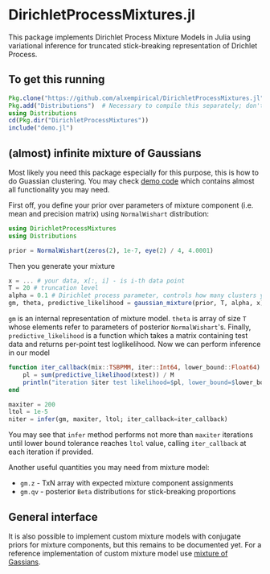 DirichletProcessMixtures.jl
=======

This package implements Dirichlet Process Mixture Models in Julia using variational inference for truncated stick-breaking representation of Drichlet Process.

## To get this running

```julia
Pkg.clone("https://github.com/alxempirical/DirichletProcessMixtures.jl")
Pkg.add("Distributions")  # Necessary to compile this separately; don't know why
using Distributions
cd(Pkg.dir("DirichletProcessMixtures"))
include("demo.jl")
```

## (almost) infinite mixture of Gaussians

Most likely you need this package especially for this purpose, this is how to do Guassian clustering. You may check [demo code](demo.jl) which contains almost all functionality you may need.

First off, you define your prior over parameters of mixture component (i.e. mean and precision matrix) using `NormalWishart` distribution:
```julia
using DirichletProcessMixtures
using Distributions

prior = NormalWishart(zeros(2), 1e-7, eye(2) / 4, 4.0001)
```
Then you generate your mixture
```julia
x = ... # your data, x[:, i] - is i-th data point
T = 20 # truncation level
alpha = 0.1 # Dirichlet process parameter, controls how many clusters you need a priori
gm, theta, predictive_likelihood = gaussian_mixture(prior, T, alpha, x)
```

`gm` is an internal representation of mixture model. `theta` is array of size `T` whose elements refer to parameters of posterior `NormalWishart`'s. Finally, `predictive_likelihood` is a function which takes a matrix containing test data and returns per-point test loglikelihood. Now we can perform inference in our model

```julia
function iter_callback(mix::TSBPMM, iter::Int64, lower_bound::Float64)
    pl = sum(predictive_likelihood(xtest)) / M
    println("iteration $iter test likelihood=$pl, lower_bound=$lower_bound")
end

maxiter = 200
ltol = 1e-5
niter = infer(gm, maxiter, ltol; iter_callback=iter_callback)
```
You may see that `infer` method performs not more than `maxiter` iterations until lower bound tolerance reaches `ltol` value, calling `iter_callback` at each iteration if provided.

Another useful quantities you may need from mixture model:
* `gm.z` - TxN array with expected mixture component assignments
* `gm.qv` - posterior `Beta` distributions for stick-breaking proportions

## General interface

It is also possible to implement custom mixture models with conjugate priors for mixture components, but this remains to be documented yet. For a reference implementation of custom mixture model use [mixture of Gassians](src/gaussian_mixture.jl).
